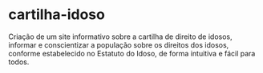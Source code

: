 # cartilha-idoso
Criação de um site informativo sobre a cartilha de direito de idosos, informar e conscientizar a população sobre os direitos dos idosos, conforme estabelecido no Estatuto do Idoso, de forma intuitiva e fácil para todos.
